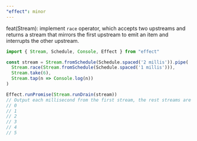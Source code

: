 ```yaml
---
"effect": minor
---
```



feat(Stream): implement `race` operator, which accepts two upstreams and returns a stream that mirrors the first upstream to emit an item and interrupts the other upstream.

```ts
import { Stream, Schedule, Console, Effect } from "effect"

const stream = Stream.fromSchedule(Schedule.spaced('2 millis')).pipe(
  Stream.race(Stream.fromSchedule(Schedule.spaced('1 millis'))),
  Stream.take(6),
  Stream.tap(n => Console.log(n))
)

Effect.runPromise(Stream.runDrain(stream))
// Output each millisecond from the first stream, the rest streams are interrupted
// 0
// 1
// 2
// 3
// 4
// 5
```
